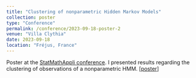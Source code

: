 ```yaml
---
title: "Clustering of nonparametric Hidden Markov Models"
collection: poster
type: "Conference"
permalink: /conference/2023-09-18-poster-2
venue: "Villa Clythia"
date: 2023-09-18
location: "Fréjus, France"
---
```

Poster at the [StatMathAppli conference](https://statmathappli.mathnum.inrae.fr/fr). I presented results regarding the clustering of observations of a nonparametric HMM. [[poster](https://kaddouriibrahim.github.io/files/posters/Poster_Statmathappli.pdf)]

